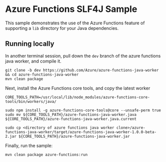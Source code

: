 # Azure Functions SLF4J Sample

This sample demonstrates the use of the Azure Functions feature of supporting a `lib` directory for your Java dependencies.

## Running locally

In another terminal session, pull down the `dev` branch of the azure functions java worker, and compile it.

```
git clone -b dev https://github.com/Azure/azure-functions-java-worker && cd azure-functions-java-worker
mvn clean package
```

Next, install the Azure Functions core tools, and copy the latest worker

```
CORE_TOOLS_PATH=/usr/local/lib/node_modules/azure-functions-core-tools/bin/workers/java/

sudo npm install -g azure-functions-core-tools@core --unsafe-perm true
sudo mv ${CORE_TOOLS_PATH}/azure-functions-java-worker.java ${CORE_TOOLS_PATH}/azure-functions-java-worker.java.current

sudo cp <directory of azure functions java worker clone>/azure-functions-java-worker/target/azure-functions-java-worker-1.0.0-beta-2.jar ${CORE_TOOLS_PATH}/azure-functions-java-worker.jar
```

Finally, run the sample:

```
mvn clean package azure-functions:run
```